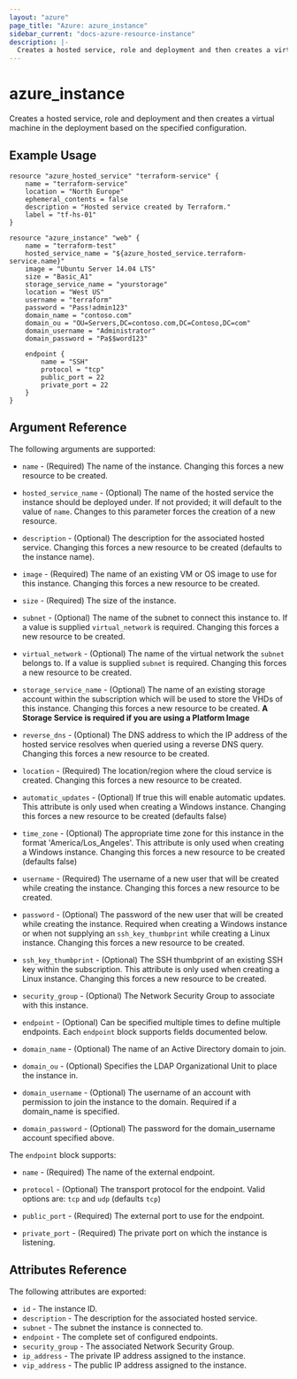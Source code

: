 ```yaml
---
layout: "azure"
page_title: "Azure: azure_instance"
sidebar_current: "docs-azure-resource-instance"
description: |-
  Creates a hosted service, role and deployment and then creates a virtual machine in the deployment based on the specified configuration.
---
```


# azure\_instance

Creates a hosted service, role and deployment and then creates a virtual
machine in the deployment based on the specified configuration.

## Example Usage

```
resource "azure_hosted_service" "terraform-service" {
    name = "terraform-service"
    location = "North Europe"
    ephemeral_contents = false
    description = "Hosted service created by Terraform."
    label = "tf-hs-01"
}

resource "azure_instance" "web" {
    name = "terraform-test"
    hosted_service_name = "${azure_hosted_service.terraform-service.name}"
    image = "Ubuntu Server 14.04 LTS"
    size = "Basic_A1"
    storage_service_name = "yourstorage"
    location = "West US"
    username = "terraform"
    password = "Pass!admin123"
    domain_name = "contoso.com"
    domain_ou = "OU=Servers,DC=contoso.com,DC=Contoso,DC=com"
    domain_username = "Administrator"
    domain_password = "Pa$$word123"

    endpoint {
        name = "SSH"
        protocol = "tcp"
        public_port = 22
        private_port = 22
    }
}
```

## Argument Reference

The following arguments are supported:

* `name` - (Required) The name of the instance. Changing this forces a new
    resource to be created.

* `hosted_service_name` - (Optional) The name of the hosted service the
    instance should be deployed under. If not provided; it will default to the
    value of `name`. Changes to this parameter forces the creation of a new
    resource.

* `description` - (Optional) The description for the associated hosted service.
    Changing this forces a new resource to be created (defaults to the instance
    name).

* `image` - (Required) The name of an existing VM or OS image to use for this
    instance. Changing this forces a new resource to be created.

* `size` - (Required) The size of the instance.

* `subnet` - (Optional) The name of the subnet to connect this instance to. If
    a value is supplied `virtual_network` is required. Changing this forces a
    new resource to be created.

* `virtual_network` - (Optional) The name of the virtual network the `subnet`
    belongs to. If a value is supplied `subnet` is required. Changing this
    forces a new resource to be created.

* `storage_service_name` - (Optional) The name of an existing storage account
    within the subscription which will be used to store the VHDs of this
    instance. Changing this forces a new resource to be created. **A Storage
    Service is required if you are using a Platform Image**

* `reverse_dns` - (Optional) The DNS address to which the IP address of the
    hosted service resolves when queried using a reverse DNS query. Changing
    this forces a new resource to be created.

* `location` - (Required) The location/region where the cloud service is
    created. Changing this forces a new resource to be created.

* `automatic_updates` - (Optional) If true this will enable automatic updates.
    This attribute is only used when creating a Windows instance. Changing this
    forces a new resource to be created (defaults false)

* `time_zone` - (Optional) The appropriate time zone for this instance in the
    format 'America/Los_Angeles'. This attribute is only used when creating a
    Windows instance. Changing this forces a new resource to be created
    (defaults false)

* `username` - (Required) The username of a new user that will be created while
    creating the instance. Changing this forces a new resource to be created.

* `password` - (Optional) The password of the new user that will be created
    while creating the instance. Required when creating a Windows instance or
    when not supplying an `ssh_key_thumbprint` while creating a Linux instance.
    Changing this forces a new resource to be created.

* `ssh_key_thumbprint` - (Optional) The SSH thumbprint of an existing SSH key
    within the subscription. This attribute is only used when creating a Linux
    instance. Changing this forces a new resource to be created.

* `security_group` - (Optional) The Network Security Group to associate with
    this instance.

* `endpoint` - (Optional) Can be specified multiple times to define multiple
    endpoints. Each `endpoint` block supports fields documented below.

* `domain_name` - (Optional) The name of an Active Directory domain to join.

* `domain_ou` - (Optional) Specifies the LDAP Organizational Unit to place the 
    instance in.

* `domain_username` - (Optional) The username of an account with permission to
    join the instance to the domain. Required if a domain_name is specified.

* `domain_password` - (Optional) The password for the domain_username account
    specified above.


The `endpoint` block supports:

* `name` - (Required) The name of the external endpoint.

* `protocol` - (Optional) The transport protocol for the endpoint. Valid
    options are: `tcp` and `udp` (defaults `tcp`)

* `public_port` - (Required) The external port to use for the endpoint.

* `private_port` - (Required) The private port on which the instance is
    listening.

## Attributes Reference

The following attributes are exported:

* `id` - The instance ID.
* `description` - The description for the associated hosted service.
* `subnet` - The subnet the instance is connected to.
* `endpoint` - The complete set of configured endpoints.
* `security_group` - The associated Network Security Group.
* `ip_address` - The private IP address assigned to the instance.
* `vip_address` - The public IP address assigned to the instance.
